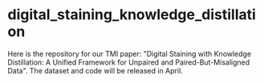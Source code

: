 # digital_staining_knowledge_distillation

Here is the repository for our TMI paper: "Digital Staining with Knowledge Distillation: A Unified Framework for Unpaired and Paired-But-Misaligned Data".
The dataset and code will be released in April.
